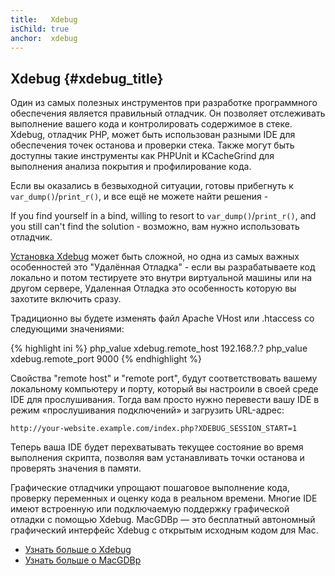 ```yaml
---
title:   Xdebug
isChild: true
anchor:  xdebug
---
```


## Xdebug {#xdebug_title}

Один из самых полезных инструментов при разработке программного обеспечения является правильный отладчик. Он позволяет отслеживать выполнение
вашего кода и контролировать содержимое в стеке. Xdebug, отладчик PHP, может быть использован разными IDE для обеспечения
точек останова и проверки стека. Также могут быть доступны такие инструменты как PHPUnit и KCacheGrind для выполнения анализа
покрытия и профилирование кода.

Если вы оказались в безвыходной ситуации, готовы прибегнуть к `var_dump()`/`print_r()`, и все ещё не можете найти решения -

If you find yourself in a bind, willing to resort to `var_dump()`/`print_r()`, and you still can't find the solution -
возможно, вам нужно использовать отладчик.

[Установка Xdebug][xdebug-install] может быть сложной, но одна из самых важных особенностей это "Удалённая Отладка" - если
вы разрабатываете код локально и потом тестируете это внутри виртуальной машины или на другом сервере, Удаленная Отладка это особенность которую вы
захотите включить сразу.

Традиционно вы будете изменять файл Apache VHost или .htaccess со следующими значениями:

{% highlight ini %}
php_value xdebug.remote_host 192.168.?.?
php_value xdebug.remote_port 9000
{% endhighlight %}

Свойства "remote host" и "remote port", будут соответствовать вашему локальному компьютеру и порту, который вы настроили в своей среде IDE для прослушивания. Тогда вам просто нужно перевести вашу IDE в режим «прослушивания подключений» и загрузить URL-адрес:

    http://your-website.example.com/index.php?XDEBUG_SESSION_START=1

Теперь ваша IDE будет перехватывать текущее состояние во время выполнения скрипта, позволяя вам устанавливать точки останова и проверять
значения в памяти.

Графические отладчики упрощают пошаговое выполнение кода, проверку переменных и оценку кода в реальном времени.
Многие IDE имеют встроенную или подключаемую поддержку графической отладки с помощью Xdebug. MacGDBp — это бесплатный автономный графический интерфейс Xdebug с открытым исходным кодом для Mac.

* [Узнать больше о Xdebug][xdebug-docs]
* [Узнать больше о MacGDBp][macgdbp-install]

[xdebug-install]: https://xdebug.org/docs/install
[xdebug-docs]: https://xdebug.org/docs/
[macgdbp-install]: https://www.bluestatic.org/software/macgdbp/
